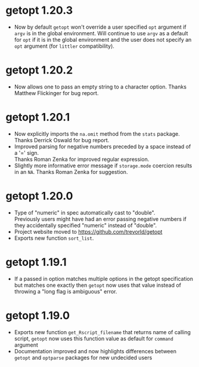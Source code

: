getopt 1.20.3
=============
* Now by default ``getopt`` won't override a user specified ``opt`` argument if ``argv`` is in the global environment.
  Will continue to use ``argv`` as a default for ``opt`` if it is in the global environment and the user does not specify an ``opt`` argument (for ``littler`` compatibility).

getopt 1.20.2
=============
* Now allows one to pass an empty string to a character option.
  Thanks Matthew Flickinger for bug report.

getopt 1.20.1
=============
* Now explicitly imports the ``na.omit`` method from the ``stats`` package.
  Thanks Derrick Oswald for bug report.
* Improved parsing for negative numbers preceded by a space instead of a '=' sign.  
  Thanks Roman Zenka for improved regular expression.
* Slightly more informative error message if `storage.mode` coercion results in an `NA`.
  Thanks Roman Zenka for suggestion.

getopt 1.20.0
=============
* Type of "numeric" in spec automatically cast to "double".  
  Previously users might have had an error passing negative numbers if they
  accidentally specified "numeric" instead of "double".
* Project website moved to https://github.com/trevorld/getopt
* Exports new function ``sort_list``.

getopt 1.19.1
=============
* If a passed in option matches multiple options in the getopt specification but matches one exactly
  then `getopt` now uses that value instead of throwing a "long flag is ambiguous" error.

getopt 1.19.0
=============
* Exports new function `get_Rscript_filename` that returns name of calling script,
  `getopt` now uses this function value as default for `command` argument
* Documentation improved and now highlights differences 
  between `getopt` and `optparse` packages for new undecided users
